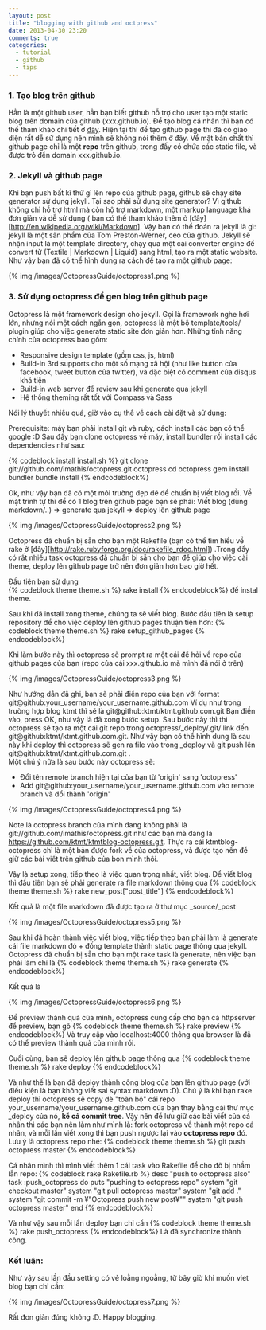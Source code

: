 ```yaml
---
layout: post
title: "blogging with github and octpress"
date: 2013-04-30 23:20
comments: true
categories: 
  - tutorial
  - github
  - tips
---
```


### 1. Tạo blog trên github
Hẳn là một github user, hẳn bạn biết github hỗ trợ cho user tạo một static blog trên domain của github (xxx.github.io).
Để tạo blog cá nhân thì bạn có thể tham khảo chi tiết ở [đây](http://pages.github.com/). Hiện tại thì để tạo github page
thì đã có giao diện rất dễ sử dụng nên mình sẽ không nói thêm ở đây. Về mặt bản chất thì github page chỉ là một **repo** 
trên github, trong đấy có chứa các static file, và được trỏ đến domain xxx.github.io.

### 2. Jekyll và github page
Khi bạn push bất kì thứ gì lên repo của github page, github sẽ chạy site generator sử dụng jekyll. 
Tại sao phải sử dụng site generator? Vì github không chỉ hỗ trợ html mà còn hộ trợ markdown, một markup language khá đơn giản và dễ sử dụng (
bạn có thể tham khảo thêm ở [đây][http://en.wikipedia.org/wiki/Markdown]. Vậy bạn có thể đoán ra jekyll là gì: jekyll là 
một sản phẩm của Tom Preston-Werner, ceo của github. Jekyll sẽ nhận input là một template directory, chạy qua một cái converter
engine để convert từ (Textile | Markdown | Liquid) sang html, tạo ra một static website.
Như vậy bạn đã có thể hình dung ra cách để tạo ra một github page:

{% img /images/OctopressGuide/octopress1.png %}

### 3. Sử dụng octopress để gen blog trên github page
Octopress là một framework design cho jekyll. Gọi là framework nghe hơi lớn, nhưng nói một cách ngắn gọn, octopress là một bộ template/tools/
plugin giúp cho việc generate static site đơn giản hơn. Những tính năng chính của octopress bao gồm:

*  Responsive design template (gồm css, js, html)
*  Build-in 3rd supports cho một số mạng xã hội (như like button của facebook, tweet button của twitter), và đặc biệt có comment của disqus khá tiện
*  Build-in web server để review sau khi generate qua jekyll
*  Hệ thống theming rất tốt với Compass và Sass

Nói lý thuyết nhiều quá, giờ vào cụ thể về cách cài đặt và sử dụng:

Prerequisite: máy bạn phải install git và ruby, cách install các bạn có thể google :D
Sau đấy bạn clone octopress về máy, install bundler rồi install các dependencies như sau:

{% codeblock install install.sh %}
git clone git://github.com/imathis/octopress.git octopress
cd octopress
gem install bundler 
bundle install
{% endcodeblock%}

Ok, như vậy bạn đã có một môi trường đẹp đẽ để chuẩn bị viết blog rồi. Về mặt trình tự thì để có 1 blog trên github page bạn sẽ phải:
Viết blog (dùng markdown/..) => generate qua jekyll => deploy lên github page

{% img /images/OctopressGuide/octopress2.png %}

Octopress đã chuẩn bị sẵn cho bạn một Rakefile (bạn có thể tìm hiểu về rake ở [đây][http://rake.rubyforge.org/doc/rakefile_rdoc.html])
.Trong đấy có rất nhiều task octopress đã chuẩn bị sẵn cho bạn để giúp cho việc cài theme, deploy lên github page trở nên đơn giản 
hơn bao giờ hết.

Đầu tiên bạn sử dụng  
{% codeblock theme theme.sh %}
rake install 
{% endcodeblock%}
để instal theme.

Sau khi đã install xong theme, chúng ta sẽ viết blog. Bước đầu tiên là setup repository để cho việc deploy lên github pages thuận tiện hơn:
{% codeblock theme theme.sh %}
rake setup_github_pages
{% endcodeblock%}

Khi làm bước này thì octopress sẽ prompt ra một cái để hỏi về repo của github pages của bạn (repo của cái xxx.github.io mà mình đã nói ở trên)

{% img /images/OctopressGuide/octopress3.png %}

Như hướng dẫn đã ghi, bạn sẽ phải điền repo của bạn với format git@github:your_username/your_username.github.com
Ví dụ như trong trường hợp blog ktmt thì sẽ là git@github:ktmt/ktmt.github.com.git
Bạn điền vào, press OK, như vậy là đã xong bước setup.
Sau bước này thì thì octopress sẽ tạo ra một cái git repo trong octopress/_deploy/.git/ link đến git@github:ktmt/ktmt.github.com.git.
Như vậy bạn có thể hình dung là sau này khi deploy thì octopress sẽ gen ra file vào trong _deploy và git push lên git@github:ktmt/ktmt.github.com.git
.  
Một chú ý nữa là sau bước này octopress sẽ:
*  Đổi tên remote branch hiện tại của bạn từ 'origin' sang 'octopress'
*  Add git@github:your_username/your_username.github.com vào remote branch và đổi thành 'origin'

{% img /images/OctopressGuide/octopress4.png %}

Note là octopress branch của mình đang không phải là git://github.com/imathis/octopress.git như các bạn mà đang là https://github.com/ktmt/ktmtblog-octopress.git. Thực ra cái ktmtblog-octopress chỉ là một bản được fork về của octopress, và được tạo nên để giữ các bài viết trên github của bọn mình thôi.

Vậy là setup xong, tiếp theo là việc quan trọng nhất, viết blog.
Để viết blog thì đầu tiên bạn sẽ phải generate ra file markdown thông qua
{% codeblock theme theme.sh %}
rake new_post["post_title"]
{% endcodeblock%}

Kết quả là một file markdown đã được tạo ra ở thư mục _source/_post

{% img /images/OctopressGuide/octopress5.png %}

Sau khi đã hoàn thành việc viết blog, việc tiếp theo bạn phải làm là generate cái file markdown đó + đống template thành static page thông qua jekyll. Octopress đã chuẩn bị sẵn cho bạn một rake task là generate, nên việc bạn phải làm chỉ là 
{% codeblock theme theme.sh %}
rake generate
{% endcodeblock%}

Kết quả là 

{% img /images/OctopressGuide/octopress6.png %}

Để preview thành quả của mình, octopress cung cấp cho bạn cả httpserver để preview, bạn gõ
{% codeblock theme theme.sh %}
rake preview
{% endcodeblock%}
Và truy cập vào localhost:4000 thông qua browser là đã có thể preview thành quả của mình rồi.

Cuối cùng, bạn sẽ deploy lên github page thông qua 
{% codeblock theme theme.sh %}
rake deploy 
{% endcodeblock%}

Và như thế là bạn đã deploy thành công blog của bạn lên github page (với điều kiện là bạn không viết sai syntax markdown :D).
Chú ý là khi bạn rake deploy thì octopress sẽ copy đè "toàn bộ" cái repo your_username/your_username.github.com của bạn thay bằng cái thư mục _deploy của nó, **kể cả commit tree**. Vậy nên để lưu giữ các bài viết của cá nhân thì các bạn nên làm như mình là: fork octopress về thành một repo cá nhân, và mỗi lần viết xong thì bạn push ngược lại vào **octopress repo** đó. Lưu ý là octopress repo nhé:
{% codeblock theme theme.sh %}
git push octopress master
{% endcodeblock%}

Cá nhân mình thì mình viết thêm 1 cái task vào Rakefile để cho đỡ bị nhầm lẫn repo:
{% codeblock rake Rakefile.rb %}
desc "push to octopress also"
task :push_octopress do
  puts "pushing to octopress repo"
  system "git checkout master"
  system "git pull octopress master"
  system "git add ."
  system "git commit -m ¥"Octopress push new post¥""
  system "git push octopress master"
end
{% endcodeblock%}

Và như vậy sau mỗi lần deploy bạn chỉ cần
{% codeblock theme theme.sh %}
rake push_octopress
{% endcodeblock%}
Là đã synchronize thành công.

### Kết luận:
Như vậy sau lần đầu setting có vẻ loằng ngoằng, từ bây giờ khi muốn viet blog bạn chỉ cần:

{% img /images/OctopressGuide/octopress7.png %}

Rất đơn giản đúng không :D. Happy blogging.
